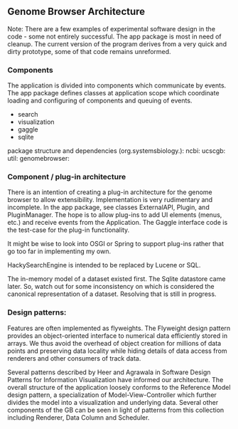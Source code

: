 ## Genome Browser Architecture

Note: There are a few examples of experimental software design in the code - some not
entirely successful. The app package is most in need of cleanup. The current version of
the program derives from a very quick and dirty prototype, some of that code remains
unreformed.

### Components

The application is divided into components which communicate by events. The app package
defines classes at application scope which coordinate loading and configuring of
components and queuing of events.

* search
* visualization
* gaggle
* sqlite


package structure and dependencies (org.systemsbiology.<package>):
ncbi:
ucscgb:
util:
genomebrowser:


### Component / plug-in architecture

There is an intention of creating a plug-in architecture for the genome browser to allow
extensibility. Implementation is very rudimentary and incomplete. In the app package, see
classes ExternalAPI, Plugin, and PluginManager. The hope is to allow plug-ins to add UI
elements (menus, etc.) and receive events from the Application. The Gaggle interface code
is the test-case for the plug-in functionality.

It might be wise to look into OSGI or Spring to support plug-ins rather that go too far
in implementing my own.

HackySearchEngine is intended to be replaced by Lucene or SQL.

The in-memory model of a dataset existed first. The Sqlite datastore came later. So,
watch out for some inconsistency on which is considered the canonical representation of a
dataset. Resolving that is still in progress.

### Design patterns:

Features are often implemented as flyweights. The Flyweight design pattern provides an
object-oriented interface to numerical data efficiently stored in arrays. We thus avoid
the overhead of object creation for millions of data points and preserving data locality
while hiding details of data access from renderers and other consumers of track data.

Several patterns described by Heer and Agrawala in Software Design Patterns for
Information Visualization have informed our architecture. The overall structure of the
application loosely conforms to the Reference Model design pattern, a specialization of
Model-View-Controller which further divides the model into a visualization and underlying
data.  Several other components of the GB can be seen in light of patterns from this
collection including Renderer, Data Column and Scheduler. 

